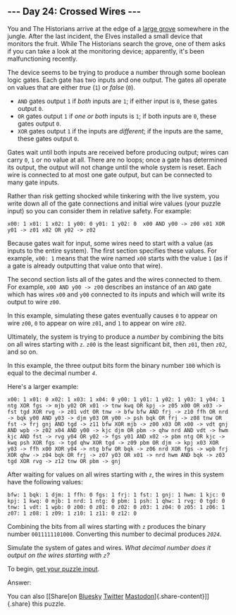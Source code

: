 ## \-\-- Day 24: Crossed Wires \-\--

You and The Historians arrive at the edge of a [large
grove](/2022/day/23) somewhere in the jungle. After the last incident,
the Elves installed a small device that monitors the fruit. While The
Historians search the grove, one of them asks if you can take a look at
the monitoring device; apparently, it\'s been malfunctioning recently.

The device seems to be trying to produce a number through some boolean
logic gates. Each gate has two inputs and one output. The gates all
operate on values that are either *true* (`1`) or *false* (`0`).

-   `AND` gates output `1` if *both* inputs are `1`; if either input is
    `0`, these gates output `0`.
-   `OR` gates output `1` if *one or both* inputs is `1`; if both inputs
    are `0`, these gates output `0`.
-   `XOR` gates output `1` if the inputs are *different*; if the inputs
    are the same, these gates output `0`.

Gates wait until both inputs are received before producing output; wires
can carry `0`, `1` or no value at all. There are no loops; once a gate
has determined its output, the output will not change until the whole
system is reset. Each wire is connected to at most one gate output, but
can be connected to many gate inputs.

Rather than risk getting shocked while tinkering with the live system,
you write down all of the gate connections and initial wire values (your
puzzle input) so you can consider them in relative safety. For example:

    x00: 1 x01: 1 x02: 1 y00: 0 y01: 1 y02: 0  x00 AND y00 -> z00 x01 XOR y01 -> z01 x02 OR y02 -> z02 

Because gates wait for input, some wires need to start with a value (as
inputs to the entire system). The first section specifies these values.
For example, `x00: 1` means that the wire named `x00` starts with the
value `1` (as if a gate is already outputting that value onto that
wire).

The second section lists all of the gates and the wires connected to
them. For example, `x00 AND y00 -> z00` describes an instance of an
`AND` gate which has wires `x00` and `y00` connected to its inputs and
which will write its output to wire `z00`.

In this example, simulating these gates eventually causes `0` to appear
on wire `z00`, `0` to appear on wire `z01`, and `1` to appear on wire
`z02`.

Ultimately, the system is trying to produce a *number* by combining the
bits on all wires starting with `z`. `z00` is the least significant bit,
then `z01`, then `z02`, and so on.

In this example, the three output bits form the binary number `100`
which is equal to the decimal number *`4`*.

Here\'s a larger example:

    x00: 1 x01: 0 x02: 1 x03: 1 x04: 0 y00: 1 y01: 1 y02: 1 y03: 1 y04: 1  ntg XOR fgs -> mjb y02 OR x01 -> tnw kwq OR kpj -> z05 x00 OR x03 -> fst tgd XOR rvg -> z01 vdt OR tnw -> bfw bfw AND frj -> z10 ffh OR nrd -> bqk y00 AND y03 -> djm y03 OR y00 -> psh bqk OR frj -> z08 tnw OR fst -> frj gnj AND tgd -> z11 bfw XOR mjb -> z00 x03 OR x00 -> vdt gnj AND wpb -> z02 x04 AND y00 -> kjc djm OR pbm -> qhw nrd AND vdt -> hwm kjc AND fst -> rvg y04 OR y02 -> fgs y01 AND x02 -> pbm ntg OR kjc -> kwq psh XOR fgs -> tgd qhw XOR tgd -> z09 pbm OR djm -> kpj x03 XOR y03 -> ffh x00 XOR y04 -> ntg bfw OR bqk -> z06 nrd XOR fgs -> wpb frj XOR qhw -> z04 bqk OR frj -> z07 y03 OR x01 -> nrd hwm AND bqk -> z03 tgd XOR rvg -> z12 tnw OR pbm -> gnj 

After waiting for values on all wires starting with `z`, the wires in
this system have the following values:

    bfw: 1 bqk: 1 djm: 1 ffh: 0 fgs: 1 frj: 1 fst: 1 gnj: 1 hwm: 1 kjc: 0 kpj: 1 kwq: 0 mjb: 1 nrd: 1 ntg: 0 pbm: 1 psh: 1 qhw: 1 rvg: 0 tgd: 0 tnw: 1 vdt: 1 wpb: 0 z00: 0 z01: 0 z02: 0 z03: 1 z04: 0 z05: 1 z06: 1 z07: 1 z08: 1 z09: 1 z10: 1 z11: 0 z12: 0 

Combining the bits from all wires starting with `z` produces the binary
number `0011111101000`. Converting this number to decimal produces
*`2024`*.

Simulate the system of gates and wires. *What decimal number does it
output on the wires starting with `z`?*

To begin, [get your puzzle input](24/input).

Answer:

You can also [\[Share[on
[Bluesky](https://bsky.app/intent/compose?text=%22Crossed+Wires%22+%2D+Day+24+%2D+Advent+of+Code+2024+%23AdventOfCode+https%3A%2F%2Fadventofcode%2Ecom%2F2024%2Fday%2F24)
[Twitter](https://twitter.com/)
[Mastodon](https://mastodon.social/)]{.share-content}\]]{.share} this
puzzle.
